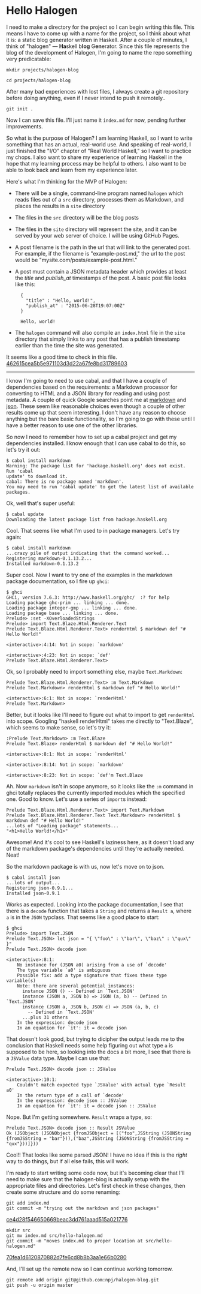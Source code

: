 # Hello Halogen

I need to make a directory for the project so I can begin writing this file. This
means I have to come up with a name for the project, so I think about what it
is: a static blog generator written in Haskell. After a couple of minutes, I
think of "halogen" &mdash; **Ha**skell b**log** G**en**erator. Since this file
represents the blog of the development of Halogen, I'm going to name the repo
something very predicatable:

`mkdir projects/halogen-blog`

`cd projects/halogen-blog`

After many bad experiences with lost files, I always create a git repository
before doing anything, even if I never intend to push it remotely..

`git init .`

Now I can save this file. I'll just name it `index.md` for now, pending
further improvements.

So what is the purpose of Halogen? I am learning Haskell, so I want to write
something that has an actual, real-world use. And speaking of real-world, I just
finished the "I/O" chapter of "Real World Haskell," so I want to practice my
chops. I also want to share my experience of learning Haskell in the hope that
my learning process may be helpful to others. I also want to be able to look
back and learn from my experience later.

Here's what I'm thinking for the MVP of Halogen:

* There will be a single, command-line program named `halogen` which reads files
out of a `src` directory, processes them as Markdown, and places the results in a
`site` directory
* The files in the `src` directory will be the blog posts
* The files in the `site` directory will represent the site, and it can be
served by your web server of choice. I will be using GitHub Pages.
* A post filename is the path in the url that will link to the generated post.
For example, if the filename is "example-post.md," the url to the post would
be "mysite.com/posts/example-post.html."
* A post must contain a JSON metadata header which provides at least the
*title* and *publish_at* timestamps of the post. A basic post file looks like this:

        {
          "title" : "Hello, world!",
          "publish_at" : "2015-06-28T19:07:00Z"
        }

        Hello, world!

* The `halogen` command will also compile an `index.html` file in the `site`
directory that simply links to any post that has a publish timestamp earlier than the
time the site was generated.

It seems like a good time to check in this file.
[462615cea5b5e971103d3d22a67fe8bd31789603](https://github.com/npj/halogen-blog/commit/462615cea5b5e971103d3d22a67fe8bd31789603)

***

I know I'm going to need to use cabal, and that I have a couple of dependencies
based on the requirements: a Markdown processor for converting to HTML and a
JSON library for reading and using post metadata. A couple of quick Google
searches point me at [markdown](https://hackage.haskell.org/package/markdown)
and [json](https://hackage.haskell.org/package/json). These seem like
reasonable choices even though a couple of other results come up that seem
interesting. I don't have any reason to choose anything but the bare basic
functionality, so I'm going to go with these until I have a better reason to
use one of the other libraries.

So now I need to remember how to set up a cabal project and get my dependencies
installed. I know enough that I can use cabal to do this, so let's try it out:

    $ cabal install markdown
    Warning: The package list for 'hackage.haskell.org' does not exist. Run 'cabal
    update' to download it.
    cabal: There is no package named 'markdown'.
    You may need to run 'cabal update' to get the latest list of available
    packages.

Ok, well that's super useful:

    $ cabal update
    Downloading the latest package list from hackage.haskell.org

Cool. That seems like what I'm used to in package managers. Let's try again:

    $ cabal install markdown
    ...crazy pile of output indicating that the command worked...
    Registering markdown-0.1.13.2...
    Installed markdown-0.1.13.2

Super cool. Now I want to try one of the examples in the markdown package
documentation, so I fire up `ghci`:

    $ ghci
    GHCi, version 7.6.3: http://www.haskell.org/ghc/  :? for help
    Loading package ghc-prim ... linking ... done.
    Loading package integer-gmp ... linking ... done.
    Loading package base ... linking ... done.
    Prelude> :set -XOverloadedStrings
    Prelude> import Text.Blaze.Html.Renderer.Text
    Prelude Text.Blaze.Html.Renderer.Text> renderHtml $ markdown def "# Hello World!"

    <interactive>:4:14: Not in scope: `markdown'

    <interactive>:4:23: Not in scope: `def'
    Prelude Text.Blaze.Html.Renderer.Text>

Ok, so I probably need to import something else, maybe `Text.Markdown`:

    Prelude Text.Blaze.Html.Renderer.Text> :m Text.Markdown
    Prelude Text.Markdown> renderHtml $ markdown def "# Hello World!"

    <interactive>:6:1: Not in scope: `renderHtml'
    Prelude Text.Markdown>

Better, but it looks like I'll need to figure out what to import to get
`renderHtml` into scope. Googling "haskell renderHtml" takes me directly to
"Text.Blaze", which seems to make sense, so let's try it:

    :Prelude Text.Markdown> :m Text.Blaze
    Prelude Text.Blaze> renderHtml $ markdown def "# Hello World!"

    <interactive>:8:1: Not in scope: `renderHtml'

    <interactive>:8:14: Not in scope: `markdown'

    <interactive>:8:23: Not in scope: `def'm Text.Blaze

Ah. Now `markdown` isn't in scope anymore, so it looks like the `:m` command in
ghci totally replaces the currently imported modules which the specified one.
Good to know. Let's use a series of `import`s instead:

    Prelude Text.Blaze.Html.Renderer.Text> import Text.Markdown
    Prelude Text.Blaze.Html.Renderer.Text Text.Markdown> renderHtml $ markdown def "# Hello World!"
    ...lots of "Loading package" statements...
    "<h1>Hello World!</h1>"

Awesome! And it's cool to see Haskell's laziness here, as it doesn't load any
of the markdown package's dependencies until they're actually needed. Neat!

So the markdown package is with us, now let's move on to json.

    $ cabal install json
    ...lots of output...
    Registering json-0.9.1...
    Installed json-0.9.1

Works as expected. Looking into the package documentation, I see that there is
a `decode` function that takes a `String` and returns a `Result a`, where `a`
is in the `JSON` typclass. That seems like a good place to start:

    $ ghci
    Prelude> import Text.JSON
    Prelude Text.JSON> let json = "{ \"foo\" : \"bar\", \"baz\" : \"qux\" }"
    Prelude Text.JSON> decode json

    <interactive>:8:1:
        No instance for (JSON a0) arising from a use of `decode'
        The type variable `a0' is ambiguous
        Possible fix: add a type signature that fixes these type variable(s)
        Note: there are several potential instances:
          instance JSON () -- Defined in `Text.JSON'
          instance (JSON a, JSON b) => JSON (a, b) -- Defined in `Text.JSON'
          instance (JSON a, JSON b, JSON c) => JSON (a, b, c)
            -- Defined in `Text.JSON'
          ...plus 31 others
        In the expression: decode json
        In an equation for `it': it = decode json

That doesn't look good, but trying to dicipher the output leads me to the
conclusion that Haskell needs some help figuring out what type `a` is supposed
to be here, so looking into the docs a bit more, I see that there is a
`JSValue` data type. Maybe I can use that:

    Prelude Text.JSON> decode json :: JSValue

    <interactive>:10:1:
        Couldn't match expected type `JSValue' with actual type `Result a0'
        In the return type of a call of `decode'
        In the expression: decode json :: JSValue
        In an equation for `it': it = decode json :: JSValue

Nope. But I'm getting somewhere. `Result` wraps a type, so:

    Prelude Text.JSON> decode json :: Result JSValue
    Ok (JSObject (JSONObject {fromJSObject = [("foo",JSString (JSONString {fromJSString = "bar"})),("baz",JSString (JSONString {fromJSString = "qux"}))]}))

Cool!! That looks like some parsed JSON! I have no idea if this is the _right_
way to do things, but if all else fails, this will work.

I'm ready to start writing some code now, but it's becoming clear that I'll
need to make sure that the halogen-blog is actually setup with the appropriate
files and directories. Let's first check in these changes, then create some
structure and do some renaming:

    git add index.md
    git commit -m "trying out the markdown and json packages"

[ce4d28f546650669beac3dd761aaad515a021776](https://github.com/npj/halogen-blog/commit/ce4d28f546650669beac3dd761aaad515a021776)

    mkdir src
    git mv index.md src/hello-halogen.md
    git commit -m "moves index.md to proper location at src/hello-halogen.md"

[70fea1d6120870882d7fe6cd8b8b3aa1e66b0280](https://github.com/npj/halogen-blog/commit/70fea1d6120870882d7fe6cd8b8b3aa1e66b0280)

And, I'll set up the remote now so I can continue working tomorrow.

    git remote add origin git@github.com:npj/halogen-blog.git
    git push -u origin master

